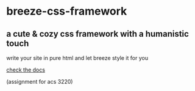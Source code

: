 # breeze-css-framework

## a cute & cozy css framework with a humanistic touch

write your site in pure html and let breeze style it for you

[check the docs](breeze-css-framework.onrender.com/)

(assignment for acs 3220)
